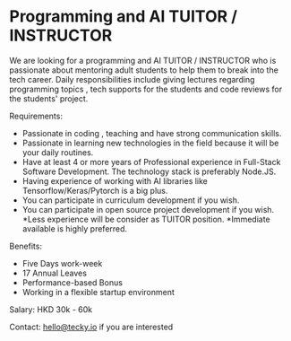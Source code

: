 

# Programming and AI TUITOR / INSTRUCTOR 
We are looking for a programming and AI  TUITOR / INSTRUCTOR who is passionate about mentoring adult students to help them to break into the tech career. Daily responsibilities include
giving lectures regarding programming topics , tech supports for the students and code reviews for the students' project.

Requirements:

* Passionate in coding , teaching and have strong communication skills.
* Passionate in learning new technologies in the field because it will be your daily routines.
* Have at least 4 or more years of Professional experience in Full-Stack Software Development. The technology stack is preferably Node.JS. 
* Having experience of working with AI libraries like Tensorflow/Keras/Pytorch is a big plus.
* You can participate in curriculum development if you wish. 
* You can participate in open source project development if you wish.
*Less experience will be consider as TUITOR position.
*Immediate available is highly preferred.



Benefits:

* Five Days work-week
* 17 Annual Leaves
* Performance-based Bonus 
* Working in a flexible startup environment 


Salary: HKD 30k - 60k


Contact: [hello@tecky.io](mailto:hello@tecky.io) if you are interested
